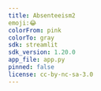 ```yaml
---
title: Absenteeism2
emoji:😂
colorFrom: pink
colorTo: gray
sdk: streamlit
sdk_version: 1.20.0
app_file: app.py
pinned: false
license: cc-by-nc-sa-3.0
---
```

